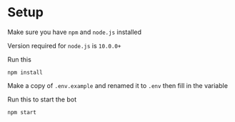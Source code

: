 # Setup

Make sure you have `npm` and `node.js` installed

Version required for `node.js` is `10.0.0+`

Run this
```
npm install
```

Make a copy of `.env.example` and renamed it to `.env` then fill in the variable

Run this to start the bot
```
npm start
```